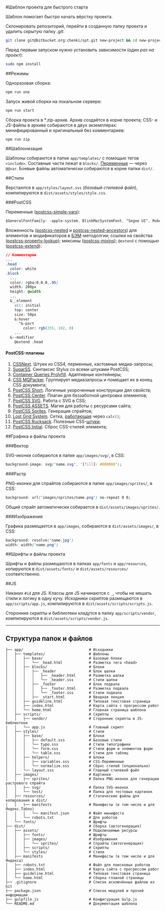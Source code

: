 #Шаблон проекта для быстрого старта

Шаблон помогает быстро начать вёрстку проекта.

Склонировать репозиторий, перейти в созданную папку проекта и удалить скрытую папку _.git_:

```bash
git clone git@bitbucket.org:chenki/spt.git new-project && cd new-project && rm -rf ./.git
```

Перед первым запуском нужно установить зависимости (_один раз на проект_):

```bash
sudo npm install
```

##Режимы

Одноразовая сборка:

```bash
npm run one
```

Запуск живой сборки на локальном сервере:

```bash
npm run start
```

Сборка проекта в *.zip-архив. Архив создаётся в корне проекта; CSS- и JS-файлы в архиве собираются в двух экземплярах: минифицированный и оригинальный без комментариев:

```bash
npm run zip
```

##Шаблонизация

Шаблоны собираются в папке `app/templates/` с помощью тегов `<include>`. Составные части лежат в `blocks/`. [Переменные](https://github.com/zaharin/gulp-html-tag-include) — через `@@var`. Боевые файлы автоматически собираются в корне папки `dist/`.

##Стили

Верстаются в `app/styles/layout.sss` (_базовый стилевой файл_), компилируются в `dist/assets/styles/style.css`.

###PostCSS

Переменные ([postcss-simple-vars](https://github.com/postcss/postcss-simple-vars)):

```css
$GeneralFontFamily: -apple-system, BlinkMacSystemFont, "Segoe UI", Roboto, Helvetica, Arial, sans-serif
```

Вложенность ([postcss-nested](https://github.com/postcss/postcss-nested) и [postcss-nested-ancestors](https://github.com/toomuchdesign/postcss-nested-ancestors)) для элементов и модификаторов в [БЭМ](https://ru.bem.info/methodology/css/)-методолгии; ссылки на свойства ([postcss-property-lookup](https://github.com/simonsmith/postcss-property-lookup)); миксины ([postcss-mixins](https://github.com/postcss/postcss-mixins)); `@extend` с помощью ([postcss-extend](https://github.com/travco/postcss-extend)):

```css
// Комментарии
...
.head
  color: white
.block
  ...
  color: rgba(0,0,0,.95)
  width: 200px
  height: @width
  ...
  &__element
    all: initial
    top: center
    size: 50px
    &:hover
      ^&-part
        color: rgb(255, 102, 0)
    ...
  &--modifier
    @extend .head
```

#### PostCSS-плагины

1. [CSSNext](http://cssnext.io). Штуки из CSS4, перменные, кастомные медиа-запросы;
1. [SugarSS](https://github.com/postcss/sugarss). Синтаксис Stylus со всеми штуками PostCSS;
1. [Container Queries Prolyfill](https://github.com/ausi/cq-prolyfill). Адаптивные контейнеры;
1. [CSS MQPacker](https://www.npmjs.com/package/css-mqpacker). Группирует медиазапросы и помещает их в конец CSS документа;
1. [PostCSS Short](https://github.com/jonathantneal/postcss-short). Логичные укороченные конструкции дял свойств;
1. [PostCSS Center](https://github.com/jedmao/postcss-center). Плагин для беззаботной центровки элементов;
1. [PostCSS SVG](https://github.com/Pavliko/postcss-svg). Работа с SVG в CSS;
1. [PostCSS ASSETS](https://github.com/assetsjs/postcss-assets). Магия для работы с ресурсами сайта;
1. [PostCSS Sprites](https://github.com/2createStudio/postcss-sprites). Генерация спрайтов;
1. [Lost Grid System](https://github.com/peterramsing/lost). Сетка, [работающая](http://lostgrid.org/) через `calc()`;
1. [PostCSS Rucksack](https://github.com/simplaio/rucksack). Полезные CSS-[штуки](http://simplaio.github.io/rucksack/);
1. [PostCSS Initial](https://github.com/maximkoretskiy/postcss-initial). Сброс CSS-стилей элемента;

##Графика и файлы проекта

###Вектор

SVG-иконки собираются в папке `app/images/svg/`, в CSS:

```css
background-image: svg('name.svg', '[fill]: #000000');
```

###Растр

PNG-иконки для спрайтов собираются в папке `app/images/sprites/`, в CSS:

```css
background: url('images/sprites/name.png') no-repeat 0 0;
```

Общий спрайт автоматически собирается в `dist/assets/images/sprites/`.

###Изображения

Графика размещается в `app/images`, собираются в `dist/assets/images/`, в CSS:

```css
background: resolve('name.jpg')
width: width('name.png')
```

##Шрифты и файлы проекта

Шрифты и файлы размещаются в папках `app/fonts` и `app/resources`, копируются в `dist/assets/fonts/` и `dist/assets/resources/` соответственно.

##JS

Никаких `#id` для JS. Классы для JS начинаются с `_`, чтобы не мешать стили и логику в одну кучу. Исходники скриптов размещаются в `app/scripts/app.js`, компилируются в `dist/assets/scripts/scripts.js`.

Сторонние скрипты и библиотеки кладутся в папку `app/scripts/vendor`, компилируются в `dist/assets/scripts/vendor.js`.

- - - -

## Структура папок и файлов

```
├── app/                              # Исходники
│   ├── templates/                    # Шаблоны
│   │   ├── base/                     # Базовые блоки
│   │   │   └── _head.html            # Разметка тега <head>
│   │   ├── blocks/                   # Блоки
│   │   │   ├── _header               # Блок шапки
│   │   │   │   ├── _header.html      # Разметка шапки
│   │   │   │   └── _header.sss       # Стили шапки
│   │   │   ├── _footer               # Блок подвала
│   │   │   │   ├── _footer.html      # Разметка подвала
│   │   │   │   └── _footer.sss       # Стили подвала
│   │   │   ├── _start.html           # Вводная лекция
│   │   ├── guideline.html            # Типовая текстовая страница
│   │   ├── index.html                # Карта сайта с прогрессом работ
│   │   └── home.html                 # Главная страница шаблона
│   ├── scripts/                      # Скрипты
│   │   ├── vendor/                   # Сторонние скрипты и JS-библиотеки
│   │   └── app.js                    # Главный скрипт
│   ├── styles/                       # Стили
│   │   ├── base/                     # Блоки
│   │   │   ├── default.sss           # Базовые стили
│   │   │   └── typo.sss              # Стили типографики
│   │   │   └── form.sss              # Стили форм и элементов форм
│   │   │   └── table.sss             # Стили для таблиц
│   │   ├── helpers/                  # Блоки
│   │   │   ├── variables.sss         # CSS-Переменные
│   │   │   └── normalize.sss         # Сброс стилей (опционально)
│   │   └── layout.sss                # Главный стилевой файл
│   ├── images/                       # Картинки
│   │   ├── sprites/                  # Папка PNG-иконок для генерации растрового спрайта
│   │   ├── svg/                      # Папка SVG-иконок
│   │   └── test/                     # Папка для тестовых картинок
│   ├── resources/                    # Статические файлы для копирования в dist/
│   │   ├── manifests                 # Манифесты (в том числе и для Яндекс.Табло)
│   │   │   └── manifest.json         # Файл манифеста
│   │   └── robots.txt                # Для роботов
│   └── fonts/                        # Шрифты
├── dist/                             # Сборка (автогенерация)
│   ├── assets/                       # Подключаемые ресурсы
│   │   ├── fonts/                    # Шрифты
│   │   ├── images/                   # Изображения
│   │   │   └── sprites/              # Спрайты (автогенерация)
│   │   ├── scripts/                  # Скрипты
│   │   └── styles/                   # Стили
│   ├── manifests                     # Манифесты (в том числе и для Яндекса)
│   ├── robots.txt                    # Файл для поисковых роботов
│   ├── index.html                    # Карта сайта с прогрессом работ
│   ├── guideline.html                # Типовая текстовая страница
│   └── home.html                     # Сборка главной страницы
├── .gitignore                        # Список исключённых файлов из Git
├── package.json                      # Список модулей и прочей информации
├── gulpfile.js                       # Конфигурация Gulp.js
└── README.md                         # Документация шаблона
```
